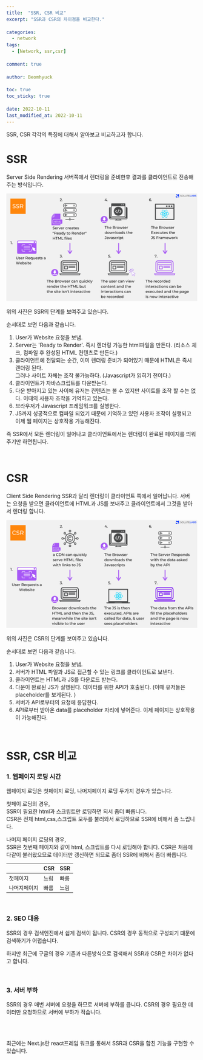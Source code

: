 ```yaml
---
title:  "SSR, CSR 비교"
excerpt: "SSR과 CSR의 차이점을 비교한다."

categories:
  - network
tags:
  - [Network, ssr,csr]

comment: true

author: Beomhyuck

toc: true
toc_sticky: true
 
date: 2022-10-11
last_modified_at: 2022-10-11
---
```


SSR, CSR 각각의 특징에 대해서 알아보고 비교하고자 합니다.

SSR
===
Server Side Rendering
서버쪽에서 렌더링을 준비한후 결과를 클라이언트로 전송해주는 방식입니다.

![SSR](/img/Blog/2022-10-11-SSR_CSR/SSR.png)

위의 사진은 SSR의 단계를 보여주고 있습니다.

순서대로 보면 다음과 같습니다.

1. User가 Website 요청을 보냄. 
2. Server는 'Ready to Render'. 즉시 렌더링 가능한 html파일을 만든다. (리소스 체크, 컴파일 후 완성된 HTML 컨텐츠로 만든다.) 
3. 클라이언트에 전달되는 순간, 이미 렌더링 준비가 되어있기 때문에 HTML은 즉시 렌더링 된다.   
그러나 사이트 자체는 조작 불가능하다. (Javascript가 읽히기 전이다.) 
4. 클라이언트가 자바스크립트를 다운받는다. 
5. 다운 받아지고 있는 사이에 유저는 컨텐츠는 볼 수 있지만 사이트를 조작 할 수는 없다. 이때의 사용자 조작을 기억하고 있는다. 
6. 브라우저가 Javascript 프레임워크를 실행한다. 
7. JS까지 성공적으로 컴파일 되었기 때문에 기억하고 있던 사용자 조작이 실행되고 이제 웹 페이지는 상호작용 가능해진다.

즉 SSR에서 모든 렌더링이 일어나고 클라이언트에서는 렌더링이 완료된 페이지를 띄워주기만 하면됩니다.

<br>

CSR
===
Client Side Rendering
SSR과 달리 렌더링이 클라이언트 쪽에서 일어납니다.
서버는 요청을 받으면 클라이언트에 HTML과 JS를 보내주고 클라이언트에서 그것을 받아서 렌더링 합니다.

![CSR](/img/Blog/2022-10-11-SSR_CSR/CSR.png)

위의 사진은 CSR의 단계를 보여주고 있습니다.

순서대로 보면 다음과 같습니다.

1. User가 Website 요청을 보냄. 
2. 서버가 HTML 파일과 JS로 접근할 수 있는 링크를 클라이언트로 보낸다.
3. 클라이언트는 HTML과 JS를 다운로드 받는다.
4. 다운이 완료된 JS가 실행된다. 데이터를 위한 API가 호출된다. (이때 유저들은 placeholder를 보게된다. ) 
5. 서버가 API로부터의 요청에 응답한다. 
6. API로부터 받아온 data를 placeholder 자리에 넣어준다. 이제 페이지는 상호작용이 가능해진다.

<br>

SSR, CSR 비교
===

<h3>1. 웹페이지 로딩 시간</h3>
웹페이지 로딩은 첫페이지 로딩, 나머지페이지 로딩 두가지 경우가 있습니다.   

첫페이 로딩의 경우,    
SSR이 필요한 html과 스크립트만 로딩하면 되서 좀더 빠릅니다.    
CSR은 전체 html,css,스크립트 모두를 불러와서 로딩하므로 SSR에 비해서 좀 느립니다.

나머지 페이지 로딩의 경우,   
SSR은 첫번째 페이지와 같이 html, 스크립트를 다시 로딩해야 합니다.
CSR은 처음에 다같이 불러왔으므로 데이터만 갱신하면 되므로 좀더 SSR에 비해서 좀더 빠릅니다.

||CSR|SSR|
|---|---|---|
|첫페이지| 느림 | 빠름 |
|나머지페이지| 빠름 | 느림 |

<br>

<h3>2. SEO 대응</h3>
SSR의 경우 검색엔진에서 쉽게 검색이 됩니다.
CSR의 경우 동적으로 구성되기 떄문에 검색하기가 어렵습니다.

하지만 최근에 구글의 경우 기존과 다른방식으로 검색해서 SSR과 CSR은 차이가 없다고 합니다.

<br>

<h3>3. 서버 부하</h3>
SSR의 경우 매번 서버에 요청을 하므로 서버에 부하를 큽니다.
CSR의 경우 필요한 데이터만 요청하므로 서버에 부하가 적습니다.

<br><br>

최근에는 Next.js란 react프레임 워크를 통해서 SSR과 CSR을 합친 기능을 구현할 수 있습니다.